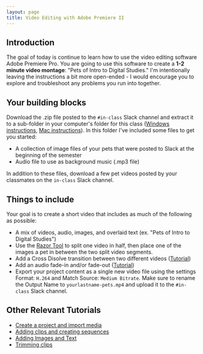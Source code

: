 ```yaml
---
layout: page
title: Video Editing with Adobe Premiere II
---
```


## Introduction

The goal of today is continue to learn how to use the video editing software Adobe Premiere Pro. You are going to use this software to create a **1-2 minute video montage**: "Pets of Intro to Digital Studies." I'm intentionally leaving the instructions a bit more open-ended - I would encourage you to explore and troubleshoot any problems you run into together.

## Your building blocks

Download the .zip file posted to the `#in-class` Slack channel and extract it to a sub-folder in your computer's folder for this class ([Windows instructions](https://support.microsoft.com/en-us/windows/zip-and-unzip-files-f6dde0a7-0fec-8294-e1d3-703ed85e7ebc#:~:text=Open%20File%20Explorer%20and%20find,folder%20to%20a%20new%20location.), [Mac instructions](https://support.apple.com/guide/mac-help/zip-and-unzip-files-and-folders-on-mac-mchlp2528/mac#:~:text=unzip%20(expand)%20a%20compressed%20item)). In this folder I've included some files to get you started:

- A collection of image files of your pets that were posted to Slack at the beginning of the semester
- Audio file to use as background music (.mp3 file)

In addition to these files, download a few pet videos posted by your classmates on the `in-class` Slack channel.

## Things to include

Your goal is to create a short video that includes as much of the following as possible:

- A mix of videos, audio, images, and overlaid text (ex. "Pets of Intro to Digital Studies")
- Use the [Razor Tool](https://helpx.adobe.com/premiere-pro/using/rearranging-clips-sequence.html#:~:text=Split%20or%20cut%20one%20or%20more%20clips%20with%20the%20Razor%20tool) to split one video in half, then place one of the images a pet in between the two split video segments.
- Add a Cross Disolve transition between two different videos ([Tutorial](https://helpx.adobe.com/premiere-pro/using/transition-overview-applying-transitions.html))
- Add an audio fade-in and/or fade-out ([Tutorial](https://helpx.adobe.com/premiere-pro/using/audio-transitions.html))
- Export your project content as a single new video file using the settings Format: `H.264` and Match Source: `Medium Bitrate`. Make sure to rename the Output Name to `yourlastname-pets.mp4` and upload it to the `#in-class` Slack channel.

## Other Relevant Tutorials

- [Create a project and import media](https://helpx.adobe.com/premiere-pro/how-to/create-project-import-media.html)
- [Adding clips and creating sequences](https://helpx.adobe.com/premiere-pro/how-to/create-edit-sequence.html)
- [Adding Images and Text](https://helpx.adobe.com/premiere-pro/how-to/add-image-text-adjust-size.html)
- [Trimming clips](https://helpx.adobe.com/premiere-pro/how-to/trim-video-clips.html)